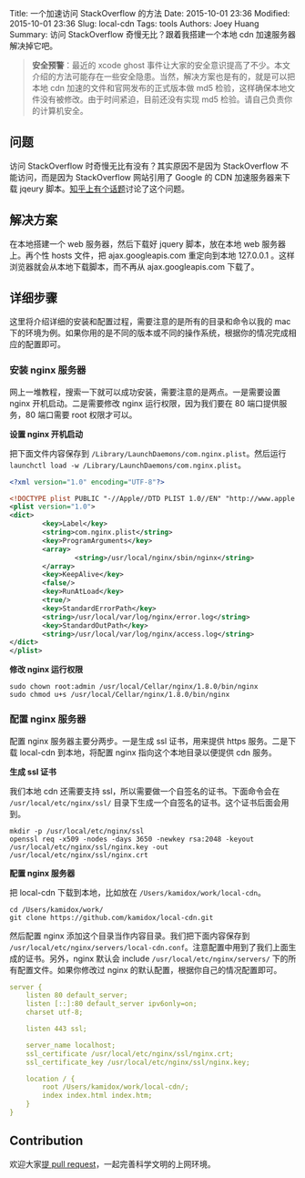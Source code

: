 Title: 一个加速访问 StackOverflow 的方法
Date: 2015-10-01 23:36
Modified: 2015-10-01 23:36
Slug: local-cdn
Tags: tools
Authors: Joey Huang
Summary: 访问 StackOverflow 奇慢无比？跟着我搭建一个本地 cdn 加速服务器解决掉它吧。

> **安全预警**：最近的 xcode ghost 事件让大家的安全意识提高了不少。本文介绍的方法可能存在一些安全隐患。当然，解决方案也是有的，就是可以把本地 cdn 加速的文件和官网发布的正式版本做 md5 检验，这样确保本地文件没有被修改。由于时间紧迫，目前还没有实现 md5 检验。请自己负责你的计算机安全。


## 问题

访问 StackOverflow 时奇慢无比有没有？其实原因不是因为 StackOverflow 不能访问，而是因为 StackOverflow 网站引用了 Google 的 CDN 加速服务器来下载 jqeury 脚本。[知乎上有个话题][1]讨论了这个问题。

## 解决方案

在本地搭建一个 web 服务器，然后下载好 jquery 脚本，放在本地 web 服务器上。再个性 hosts 文件，把 ajax.googleapis.com 重定向到本地 127.0.0.1 。这样浏览器就会从本地下载脚本，而不再从 ajax.googleapis.com 下载了。

## 详细步骤

这里将介绍详细的安装和配置过程，需要注意的是所有的目录和命令以我的 mac 下的环境为例。如果你用的是不同的版本或不同的操作系统，根据你的情况完成相应的配置即可。

### 安装 nginx 服务器

网上一堆教程，搜索一下就可以成功安装，需要注意的是两点。一是需要设置 nginx 开机启动。二是需要修改 nginx 运行权限，因为我们要在 80 端口提供服务，80 端口需要 root 权限才可以。

**设置 nginx 开机启动**

把下面文件内容保存到 `/Library/LaunchDaemons/com.nginx.plist`。然后运行 `launchctl load -w /Library/LaunchDaemons/com.nginx.plist`。

```xml
<?xml version="1.0" encoding="UTF-8"?>

<!DOCTYPE plist PUBLIC "-//Apple//DTD PLIST 1.0//EN" "http://www.apple.com/DTDs/PropertyList-1.0.dtd">
<plist version="1.0">
<dict>
        <key>Label</key>
        <string>com.nginx.plist</string>
        <key>ProgramArguments</key>
        <array>
                <string>/usr/local/nginx/sbin/nginx</string>
        </array>
        <key>KeepAlive</key>
        <false/>
        <key>RunAtLoad</key>
        <true/>
        <key>StandardErrorPath</key>
        <string>/usr/local/var/log/nginx/error.log</string>
        <key>StandardOutPath</key>
        <string>/usr/local/var/log/nginx/access.log</string>
</dict>
</plist>
```

**修改 nginx 运行权限**

```shell
sudo chown root:admin /usr/local/Cellar/nginx/1.8.0/bin/nginx
sudo chmod u+s /usr/local/Cellar/nginx/1.8.0/bin/nginx
```

### 配置 nginx 服务器

配置 nginx 服务器主要分两步。一是生成 ssl 证书，用来提供 https 服务。二是下载 local-cdn 到本地，将配置 nginx 指向这个本地目录以便提供 cdn 服务。

**生成 ssl 证书**

我们本地 cdn 还需要支持 ssl，所以需要做一个自签名的证书。下面命令会在 `/usr/local/etc/nginx/ssl/` 目录下生成一个自签名的证书。这个证书后面会用到。

```shell
mkdir -p /usr/local/etc/nginx/ssl
openssl req -x509 -nodes -days 3650 -newkey rsa:2048 -keyout /usr/local/etc/nginx/ssl/nginx.key -out /usr/local/etc/nginx/ssl/nginx.crt
```

**配置 nginx 服务器**

把 local-cdn 下载到本地，比如放在 `/Users/kamidox/work/local-cdn`。

```shell
cd /Users/kamidox/work/
git clone https://github.com/kamidox/local-cdn.git
```

然后配置 nginx 添加这个目录当作内容目录。我们把下面内容保存到 `/usr/local/etc/nginx/servers/local-cdn.conf`。注意配置中用到了我们上面生成的证书。另外，nginx 默认会 include `/usr/local/etc/nginx/servers/` 下的所有配置文件。如果你修改过 nginx 的默认配置，根据你自己的情况配置即可。

```yml
server {
    listen 80 default_server;
    listen [::]:80 default_server ipv6only=on;
    charset utf-8;

    listen 443 ssl;

    server_name localhost;
    ssl_certificate /usr/local/etc/nginx/ssl/nginx.crt;
    ssl_certificate_key /usr/local/etc/nginx/ssl/nginx.key;

    location / {
        root /Users/kamidox/work/local-cdn/;
        index index.html index.htm;
    }
}
```

## Contribution

欢迎大家[提 pull request][2]，一起完善科学文明的上网环境。


[1]: http://www.zhihu.com/question/22909851
[2]: https://github.com/kamidox/local-cdn
